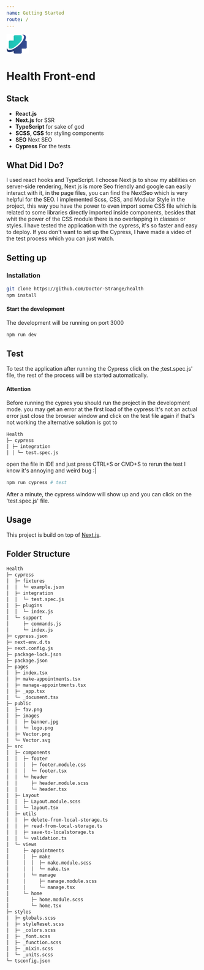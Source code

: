 ```yaml
---
name: Getting Started
route: /
---
```


![Health](https://github.com/Doctor-Strange/health/blob/master/public/images/logo.png?raw=true)

# Health Front-end

## Stack

- **React.js**
- **Next.js** for SSR
- **TypeScript** for sake of god
- **SCSS, CSS** for styling components
- **SEO** Next SEO
- **Cypress** For the tests

## What Did I Do?

I used react hooks and TypeScript.
I choose Next js to show my abilities on server-side rendering, Next js is more Seo friendly and google can easily interact with it, in the page files, you can find the NextSeo which is very helpful for the SEO.
I implemented Scss, CSS, and Modular Style in the project, this way you have the power to even import some CSS file which is related to some libraries directly imported inside components, besides that whit the power of the CSS module there is no overlapping in classes or styles.
I have tested the application with the cypress, it's so faster and easy to deploy.
If you don't want to set up the Cypress, I have made a video of the test process which you can just watch.

## Setting up

### Installation

```sh
git clone https://github.com/Doctor-Strange/health
npm install
```

#### Start the development

The development will be running on port 3000

```sh
npm run dev
```

## Test

To test the application after running the Cypress click on the ;test.spec.js' file, the rest of the process will be started automatically.

#### Attention

Before running the cypres you should run the project in the development mode.
you may get an error at the first load of the cypress
It's not an actual error just close the browser window and click on the test file again
if that's not working the alternative solution is got to

```
Health
├─ cypress
│ ├─ integration
│ │ └─ test.spec.js
```

open the file in IDE and just press CTRL+S or CMD+S to rerun the test
I know it's annoying and weird bug :|

```bash
npm run cypress # test
```

After a minute, the cypress window will show up and you can click on the 'test.spec.js' file.

## Usage

This project is build on top of [Next.js](https://nextjs.org/docs).

## Folder Structure

```
Health
├─ cypress
│  ├─ fixtures
│  │  └─ example.json
│  ├─ integration
│  │  └─ test.spec.js
│  ├─ plugins
│  │  └─ index.js
│  └─ support
│     ├─ commands.js
│     └─ index.js
├─ cypress.json
├─ next-env.d.ts
├─ next.config.js
├─ package-lock.json
├─ package.json
├─ pages
│  ├─ index.tsx
│  ├─ make-appointments.tsx
│  ├─ manage-appointments.tsx
│  ├─ _app.tsx
│  └─ _document.tsx
├─ public
│  ├─ fav.png
│  ├─ images
│  │  ├─ banner.jpg
│  │  └─ logo.png
│  ├─ Vector.png
│  └─ Vector.svg
├─ src
│  ├─ components
│  │  ├─ footer
│  │  │  ├─ footer.module.css
│  │  │  └─ footer.tsx
│  │  └─ header
│  │     ├─ header.module.scss
│  │     └─ header.tsx
│  ├─ Layout
│  │  ├─ Layout.module.scss
│  │  └─ layout.tsx
│  ├─ utils
│  │  ├─ delete-from-local-storage.ts
│  │  ├─ read-from-local-storage.ts
│  │  ├─ save-to-localstorage.ts
│  │  └─ validation.ts
│  └─ views
│     ├─ appointments
│     │  ├─ make
│     │  │  ├─ make.module.scss
│     │  │  └─ make.tsx
│     │  └─ manage
│     │     ├─ manage.module.scss
│     │     └─ manage.tsx
│     └─ home
│        ├─ home.module.scss
│        └─ home.tsx
├─ styles
│  ├─ globals.scss
│  ├─ styleReset.scss
│  ├─ _colors.scss
│  ├─ _font.scss
│  ├─ _function.scss
│  ├─ _mixin.scss
│  └─ _units.scss
└─ tsconfig.json

```
